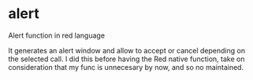 # alert
Alert function in red language

It generates an alert window and allow to accept or cancel depending on the selected call. I did this before having the Red native function, take on consideration that my func is unnecesary by now, and so no maintained.

